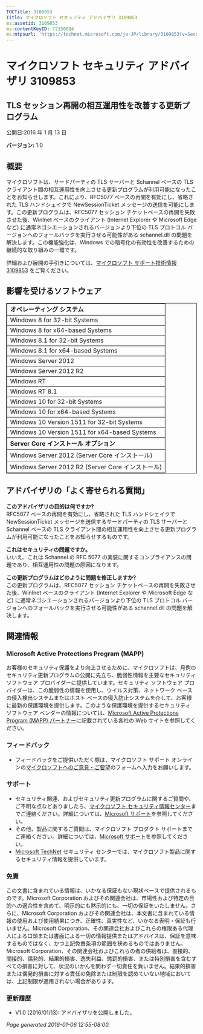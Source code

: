 ```yaml
---
TOCTitle: 3109853
Title: マイクロソフト セキュリティ アドバイザリ 3109853
ms:assetid: 3109853
ms:contentKeyID: 72150084
ms:mtpsurl: 'https://technet.microsoft.com/ja-JP/library/3109853(v=Security.10)'
---
```


マイクロソフト セキュリティ アドバイザリ 3109853
================================================

TLS セッション再開の相互運用性を改善する更新プログラム
------------------------------------------------------

公開日:2016 年 1 月 13 日

**バージョン:** 1.0

概要
----

<span id="sectionToggle0"></span>
マイクロソフトは、サードパーティの TLS サーバーと Schannel ベースの TLS クライアント間の相互運用性を向上させる更新プログラムが利用可能になったことをお知らせします。これにより、RFC5077 ベースの再開を有効にし、省略された TLS ハンドシェイクで NewSessionTicket メッセージの送信を可能にします。この更新プログラムは、RFC5077 セッション チケットベースの再開を失敗させた後、WinInet ベースのクライアント (Internet Explorer や Microsoft Edge など) に通常ネゴシエーションされるバージョンより下位の TLS プロトコル バージョンへのフォールバックを実行させる可能性がある schannel.dll の問題を解決します。この機能強化は、Windows での暗号化の有効性を改善するための継続的な取り組みの一環です。

詳細および展開の手引きについては、[マイクロソフト サポート技術情報 3109853](http://support.microsoft.com/ja-jp/kb/3109853) をご覧ください。

影響を受けるソフトウェア
------------------------

<span id="sectionToggle1"></span>
<p></p>  
<table style="border:1px solid black;">
<colgroup>
<col width="100%" />
</colgroup>
<tbody>
<tr class="odd">
<td style="border:1px solid black;"><strong>オペレーティング システム</strong></td>
</tr>
<tr class="even">
<td style="border:1px solid black;">Windows 8 for 32-bit Systems</td>
</tr>
<tr class="odd">
<td style="border:1px solid black;">Windows 8 for x64-based Systems</td>
</tr>
<tr class="even">
<td style="border:1px solid black;">Windows 8.1 for 32-bit Systems</td>
</tr>
<tr class="odd">
<td style="border:1px solid black;">Windows 8.1 for x64-based Systems</td>
</tr>
<tr class="even">
<td style="border:1px solid black;">Windows Server 2012</td>
</tr>
<tr class="odd">
<td style="border:1px solid black;">Windows Server 2012 R2</td>
</tr>
<tr class="even">
<td style="border:1px solid black;">Windows RT</td>
</tr>
<tr class="odd">
<td style="border:1px solid black;">Windows RT 8.1</td>
</tr>
<tr class="even">
<td style="border:1px solid black;">Windows 10 for 32-bit Systems</td>
</tr>
<tr class="odd">
<td style="border:1px solid black;">Windows 10 for x64-based Systems</td>
</tr>
<tr class="even">
<td style="border:1px solid black;">Windows 10 Version 1511 for 32-bit Systems</td>
</tr>
<tr class="odd">
<td style="border:1px solid black;">Windows 10 Version 1511 for x64-based Systems</td>
</tr>
<tr class="even">
<td style="border:1px solid black;"><strong>Server Core インストール オプション</strong></td>
</tr>
<tr class="odd">
<td style="border:1px solid black;">Windows Server 2012 (Server Core インストール)</td>
</tr>
<tr class="even">
<td style="border:1px solid black;">Windows Server 2012 R2 (Server Core インストール)</td>
</tr>
</tbody>
</table>
  
アドバイザリの「よく寄せられる質問」  
------------------------------------
  
<span id="sectionToggle2"></span>
**このアドバイザリの目的は何ですか?**  
RFC5077 ベースの再開を有効にし、省略された TLS ハンドシェイクで NewSessionTicket メッセージを送信するサードパーティの TLS サーバーと Schannel ベースの TLS クライアント間の相互運用性を向上させる更新プログラムが利用可能になったことをお知らせするものです。
  
**これはセキュリティの問題ですか。**  
いいえ、これは Schannel の RFC 5077 の実装に関するコンプライアンスの問題であり、相互運用性の問題の原因になります。
  
**この更新プログラムはどのように問題を修正しますか?**  
この更新プログラムは、RFC5077 セッション チケットベースの再開を失敗させた後、WinInet ベースのクライアント (Internet Explorer や Microsoft Edge など) に通常ネゴシエーションされるバージョンより下位の TLS プロトコル バージョンへのフォールバックを実行させる可能性がある schannel.dll の問題を解決します。
  
関連情報  
--------
  
<span id="sectionToggle3"></span>
### Microsoft Active Protections Program (MAPP)
  
お客様のセキュリティ保護をより向上させるために、マイクロソフトは、月例のセキュリティ更新プログラムの公開に先立ち、脆弱性情報を主要なセキュリティ ソフトウェア プロバイダーに提供しています。セキュリティ ソフトウェア プロバイダーは、この脆弱性の情報を使用し、ウイルス対策、ネットワーク ベースの侵入検出システムまたはホスト ベースの侵入防止システムを介して、お客様に最新の保護環境を提供します。このような保護環境を提供するセキュリティ ソフトウェア ベンダーの情報については、[Microsoft Active Protections Program (MAPP) パートナー](http://go.microsoft.com/fwlink/?linkid=215201)に記載されている各社の Web サイトを参照してください。
  
### フィードバック
  
-   フィードバックをご提供いただく際は、マイクロソフト サポート オンラインの[マイクロソフトへのご意見・ご要望](http://support.microsoft.com/kb/?scid=sw;en;1257&amp;showpage=1&amp;ws=technet&amp;sd=tech)のフォームへ入力をお願いします。
  
### サポート
  
-   セキュリティ関連、およびセキュリティ更新プログラムに関するご質問や、ご不明な点などありましたら、[マイクロソフト セキュリティ情報センター](https://consumersecuritysupport.microsoft.com/default.aspx?mkt=ja-jp)までご連絡ください。詳細については、[Microsoft サポート](https://support.microsoft.com/ja-jp)を参照してください。  
-   その他、製品に関するご質問は、マイクロソフト プロダクト サポートまでご連絡ください。詳細については、[Microsoft サポート](http://go.microsoft.com/fwlink/?linkid=21155)を参照してください。  
-   [Microsoft TechNet](http://technet.microsoft.com/ja-jp/security/default.aspx) セキュリティ センターでは、マイクロソフト製品に関するセキュリティ情報を提供しています。
  
### 免責
  
この文書に含まれている情報は、いかなる保証もない現状ベースで提供されるものです。Microsoft Corporation およびその関連会社は、市場性および特定の目的への適合性を含めて、明示的にも黙示的にも、一切の保証をいたしません。さらに、Microsoft Corporation およびその関連会社は、本文書に含まれている情報の使用および使用結果につき、正確性、真実性など、いかなる表明・保証も行いません。Microsoft Corporation、その関連会社およびこれらの権限ある代理人による口頭または書面による一切の情報提供またはアドバイスは、保証を意味するものではなく、かつ上記免責条項の範囲を狭めるものではありません。Microsoft Corporation、その関連会社およびこれらの者の供給者は、直接的、間接的、偶発的、結果的損害、逸失利益、懲罰的損害、または特別損害を含むすべての損害に対して、状況のいかんを問わず一切責任を負いません。結果的損害または偶発的損害に対する責任の免除または制限を認めていない地域においては、上記制限が適用されない場合があります。
  
### 更新履歴
  
-   V1.0 (2016/01/13): アドバイザリを公開しました。
  
*Page generated 2016-01-06 12:55-08:00.*
